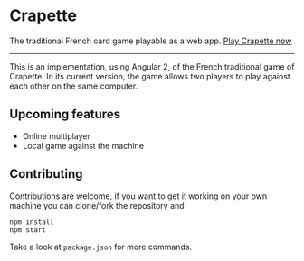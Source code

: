 # Crapette

The traditional French card game playable as a web app. [Play Crapette now](https://leonarda-l.github.io/crapette/)

----------------------

This is an implementation, using Angular 2, of the French traditional game of Crapette. In its current version, the game allows two players to play against each other on the same computer.

## Upcoming features

* Online multiplayer
* Local game against the machine

## Contributing

Contributions are welcome, if you want to get it working on your own machine you can clone/fork the repository and 

```
npm install
npm start

```

Take a look at `package.json` for more commands.